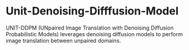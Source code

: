 # Unit-Denoising-Difffusion-Model
UNIT-DDPM (UNpaired Image Translation with Denoising Diffusion Probabilistic Models) leverages denoising diffusion models to perform image translation between unpaired domains.
